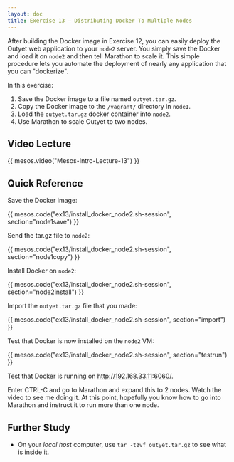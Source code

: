 ```yaml
---
layout: doc
title: Exercise 13 – Distributing Docker To Multiple Nodes
---
```


After building the Docker image in Exercise 12, you can easily deploy the Outyet web application to your ``node2`` server.
You simply save the Docker and load it on ``node2`` and then tell Marathon to scale it.  This simple procedure lets you automate the deployment
of nearly any application that you can "dockerize".

In this exercise:

1. Save the Docker image to a file named ``outyet.tar.gz``.
2. Copy the Docker image to the ``/vagrant/`` directory in ``node1``.
3. Load the ``outyet.tar.gz`` docker container into ``node2``.
4. Use Marathon to scale Outyet to two nodes.


Video Lecture
-------------

{{ mesos.video("Mesos-Intro-Lecture-13") }}


Quick Reference
---------------

Save the Docker image:

{{ mesos.code("ex13/install_docker_node2.sh-session", section="node1save") }}

Send the tar.gz file to ``node2``:

{{ mesos.code("ex13/install_docker_node2.sh-session", section="node1copy") }}

Install Docker on ``node2``:

{{ mesos.code("ex13/install_docker_node2.sh-session", section="node2install") }}

Import the ``outyet.tar.gz`` file that you made:

{{ mesos.code("ex13/install_docker_node2.sh-session", section="import") }}

Test that Docker is now installed on the ``node2`` VM:

{{ mesos.code("ex13/install_docker_node2.sh-session", section="testrun") }}

Test that Docker is running on http://192.168.33.11:6060/.

Enter CTRL-C and go to Marathon and expand this to 2 nodes.  Watch the video to
see me doing it. At this point, hopefully you know how to go into Marathon and
instruct it to run more than one node.

Further Study
-------------

* On your *local host* computer, use ``tar -tzvf outyet.tar.gz`` to see what is inside it.

